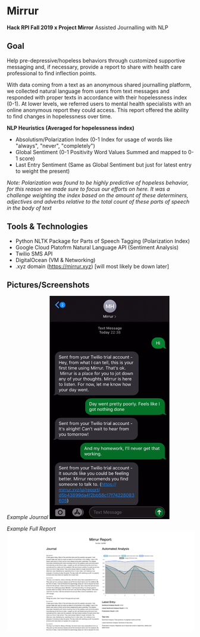 # Mirrur
**Hack RPI Fall 2019 x Project Mirror**
Assisted Journalling with NLP

## Goal
Help pre-depressive/hopeless behaviors through customized supportive messaging and, if necessary, provide a report to share with health care professional to find inflection points.

With data coming from a text as an anonymous shared journalling platform, we collected natural language from users from text messages and responded with proper texts in accordance with their hopelessness index (0-1). At lower levels, we referred users to mental health specialists with an online anonymous report they could access. This report offered the ability to find changes in hopelessness over time.

**NLP Heuristics (Averaged for hopelessness index)**
- Absolutism/Polarization Index (0-1 Index for usage of words like "always", "never", "completely")
- Global Sentiment (0-1 Positivity Word Values Summed and mapped to 0-1 score)
- Last Entry Sentiment (Same as Global Sentiment but just for latest entry to weight the present)

*Note: Polarization was found to be highly predictive of hopeless behavior, for this reason we made sure to focus our efforts on here. It was a challenge weighting the index based on the amount of these determiners, adjectives and adverbs relative to the total count of these parts of speech in the body of text*

## Tools & Technologies
- Python NLTK Package for Parts of Speech Tagging (Polarization Index)
- Google Cloud Platofrm Natural Language API (Sentiment Analysis)
- Twilio SMS API
- DigitalOcean (VM & Networking)
- .xyz domain (https://mirrur.xyz) [will most likely be down later]

## Pictures/Screenshots

*Example Journal*
<img src="https://raw.githubusercontent.com/jshom/mirrur/master/images/demo-text.jpg" alt="Example Journal" style="height: 600px;" />

*Example Full Report*
![Example Full Report](https://raw.githubusercontent.com/jshom/mirrur/master/images/demo-report.jpg)
